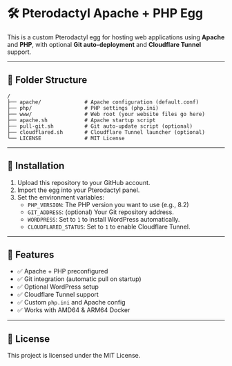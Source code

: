 # 🛠️ Pterodactyl Apache + PHP Egg

This is a custom Pterodactyl egg for hosting web applications using **Apache** and **PHP**, with optional **Git auto-deployment** and **Cloudflare Tunnel** support.

---

## 📂 Folder Structure

```
/
├── apache/              # Apache configuration (default.conf)
├── php/                 # PHP settings (php.ini)
├── www/                 # Web root (your website files go here)
├── apache.sh            # Apache startup script
├── pull-git.sh          # Git auto-update script (optional)
├── cloudflared.sh       # Cloudflare Tunnel launcher (optional)
└── LICENSE              # MIT License
```

---

## 🚀 Installation

1. Upload this repository to your GitHub account.
2. Import the egg into your Pterodactyl panel.
3. Set the environment variables:
   - `PHP_VERSION`: The PHP version you want to use (e.g., 8.2)
   - `GIT_ADDRESS`: (optional) Your Git repository address.
   - `WORDPRESS`: Set to `1` to install WordPress automatically.
   - `CLOUDFLARED_STATUS`: Set to `1` to enable Cloudflare Tunnel.

---

## 🧠 Features

- ✅ Apache + PHP preconfigured
- ✅ Git integration (automatic pull on startup)
- ✅ Optional WordPress setup
- ✅ Cloudflare Tunnel support
- ✅ Custom `php.ini` and Apache config
- ✅ Works with AMD64 & ARM64 Docker

---

## 📝 License

This project is licensed under the MIT License.